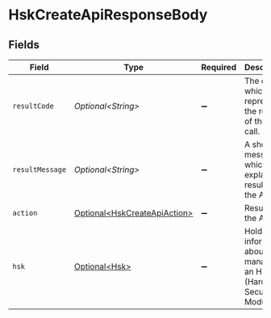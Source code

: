# HskCreateApiResponseBody


## Fields

| Field                                                                          | Type                                                                           | Required                                                                       | Description                                                                    |
| ------------------------------------------------------------------------------ | ------------------------------------------------------------------------------ | ------------------------------------------------------------------------------ | ------------------------------------------------------------------------------ |
| `resultCode`                                                                   | *Optional\<String>*                                                            | :heavy_minus_sign:                                                             | The code which represents the result of the API call.                          |
| `resultMessage`                                                                | *Optional\<String>*                                                            | :heavy_minus_sign:                                                             | A short message which explains the result of the API call.                     |
| `action`                                                                       | [Optional\<HskCreateApiAction>](../../models/operations/HskCreateApiAction.md) | :heavy_minus_sign:                                                             | Result of the API call                                                         |
| `hsk`                                                                          | [Optional\<Hsk>](../../models/components/Hsk.md)                               | :heavy_minus_sign:                                                             | Holds information about a key managed in an HSM (Hardware Security Module)<br/> |